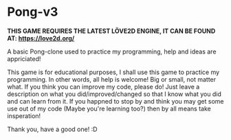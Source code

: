 # Pong-v3

<b> THIS GAME REQUIRES THE LATEST LÖVE2D ENGINE, IT CAN BE FOUND AT: https://love2d.org/ </b>

A basic Pong-clone used to practice my programming, help and ideas are appriciated!

This game is for educational purposes, I shall use this game to practice my programming.
In other words, all help is welcome! Big or small, not matter what. If you think you can
improve my code, please do! Just leave a description on what you did/improved/changed so
that I know what you did and can learn from it. If you happned to stop by and think you may
get some use out of my code (Maybe you're learning too?) then by all means take insperation!

Thank you, have a good one! :D
